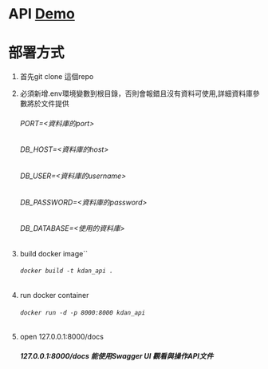 # API [Demo](https://getonthecar.com/docs)

# 部署方式

1. 首先git clone 這個repo

2. 必須新增.env環境變數到根目錄，否則會報錯且沒有資料可使用,詳細資料庫參數將於文件提供
    ###### PORT=<資料庫的port>
    ###### DB_HOST=<資料庫的host>
    ###### DB_USER=<資料庫的username>
    ###### DB_PASSWORD=<資料庫的password>
    ###### DB_DATABASE=<使用的資料庫>
3. build docker image``
    ###### ``docker build -t kdan_api .``
4. run docker container
    ######  ``docker run -d -p 8000:8000 kdan_api``
5. open 127.0.0.1:8000/docs
    ##### 127.0.0.1:8000/docs 能使用Swagger UI 觀看與操作API文件
